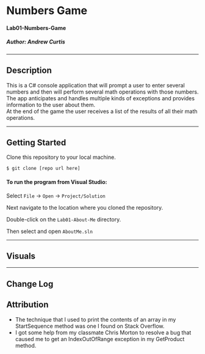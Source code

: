 # Numbers Game
#### Lab01-Numbers-Game
##### *Author: Andrew Curtis*

------------------------------

## Description
This is a C# console application that will prompt a user to enter several numbers and then will perform several math operations with those numbers. The app anticipates and handles multiple kinds of exceptions and provides information to the user about them.  
At the end of the game the user receives a list of the results of all their math operations.

------------------------------

## Getting Started

Clone this repository to your local machine.
```
$ git clone [repo url here]
```
#### To run the program from Visual Studio:
Select `File` -> `Open` -> `Project/Solution`

Next navigate to the location where you cloned the repository.

Double-click on the `Lab01-About-Me` directory.

Then select and open `AboutMe.sln`

------------------------------

## Visuals


------------------------------

## Change Log


## Attribution

* The technique that I used to print the contents of an array in my StartSequence method was one I found on Stack Overflow.
* I got some help from my classmate Chris Morton to resolve a bug that caused me to get an IndexOutOfRange exception in my GetProduct method. 